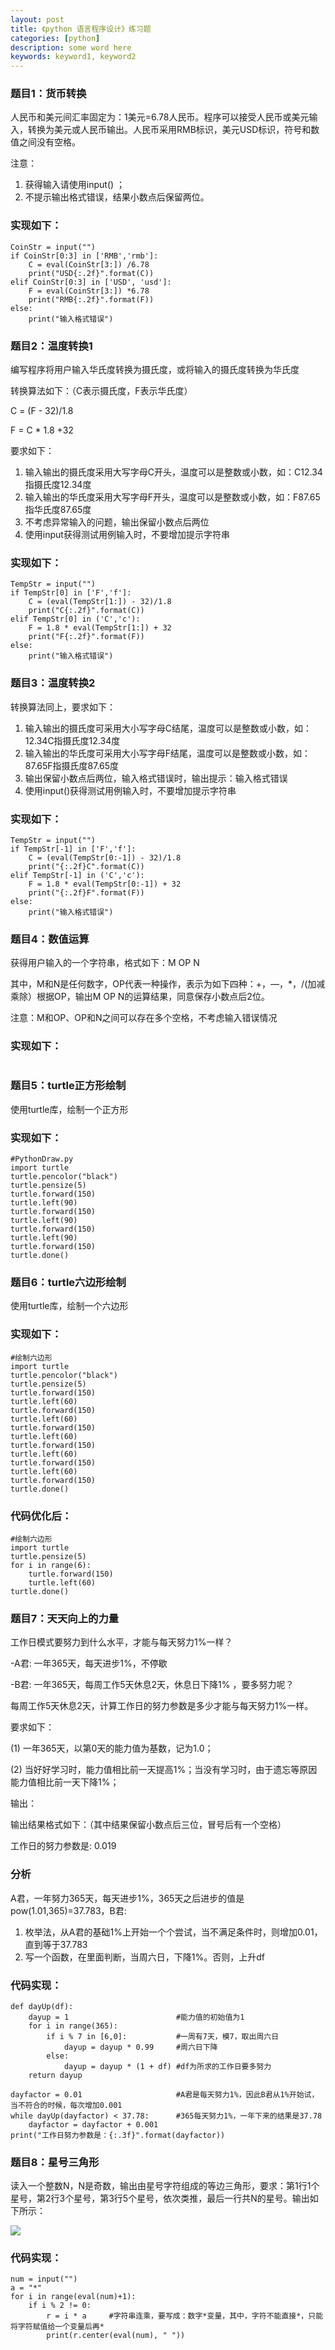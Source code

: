 ```yaml
---
layout: post
title: 《python 语言程序设计》练习题
categories: [python]
description: some word here
keywords: keyword1, keyword2
---
```


### 题目1：货币转换

人民币和美元间汇率固定为：1美元=6.78人民币。程序可以接受人民币或美元输入，转换为美元或人民币输出。人民币采用RMB标识，美元USD标识，符号和数值之间没有空格。

注意：
1. 获得输入请使用input() ；
2. 不提示输出格式错误，结果小数点后保留两位。


### 实现如下：

```
CoinStr = input("")
if CoinStr[0:3] in ['RMB','rmb']:
    C = eval(CoinStr[3:]) /6.78
    print("USD{:.2f}".format(C))
elif CoinStr[0:3] in ['USD', 'usd']:
    F = eval(CoinStr[3:]) *6.78
    print("RMB{:.2f}".format(F))
else:
    print("输入格式错误")
```

### 题目2：温度转换1

编写程序将用户输入华氏度转换为摄氏度，或将输入的摄氏度转换为华氏度

转换算法如下：（C表示摄氏度，F表示华氏度）

C = (F - 32)/1.8

F = C * 1.8 +32

要求如下：
1. 输入输出的摄氏度采用大写字母C开头，温度可以是整数或小数，如：C12.34指摄氏度12.34度
2. 输入输出的华氏度采用大写字母F开头，温度可以是整数或小数，如：F87.65指华氏度87.65度
3. 不考虑异常输入的问题，输出保留小数点后两位
4. 使用input获得测试用例输入时，不要增加提示字符串

### 实现如下：

```
TempStr = input("")
if TempStr[0] in ['F','f']:
    C = (eval(TempStr[1:]) - 32)/1.8
    print("C{:.2f}".format(C))
elif TempStr[0] in ('C','c'):
    F = 1.8 * eval(TempStr[1:]) + 32
    print("F{:.2f}".format(F))
else:
    print("输入格式错误")
```
### 题目3：温度转换2

转换算法同上，要求如下：

1. 输入输出的摄氏度可采用大小写字母C结尾，温度可以是整数或小数，如：12.34C指摄氏度12.34度
2. 输入输出的华氏度可采用大小写字母F结尾，温度可以是整数或小数，如：87.65F指摄氏度87.65度
3. 输出保留小数点后两位，输入格式错误时，输出提示：输入格式错误
4. 使用input()获得测试用例输入时，不要增加提示字符串

### 实现如下：

```
TempStr = input("")
if TempStr[-1] in ['F','f']:
    C = (eval(TempStr[0:-1]) - 32)/1.8
    print("{:.2f}C".format(C))
elif TempStr[-1] in ('C','c'):
    F = 1.8 * eval(TempStr[0:-1]) + 32
    print("{:.2f}F".format(F))
else:
    print("输入格式错误")
```

### 题目4：数值运算

获得用户输入的一个字符串，格式如下：M OP N  

其中，M和N是任何数字，OP代表一种操作，表示为如下四种：+，—，*，/(加减乘除）根据OP，输出M OP N的运算结果，同意保存小数点后2位。

注意：M和OP、OP和N之间可以存在多个空格，不考虑输入错误情况

### 实现如下：
```

```

### 题目5：turtle正方形绘制

使用turtle库，绘制一个正方形

### 实现如下：

```
#PythonDraw.py
import turtle
turtle.pencolor("black")
turtle.pensize(5)
turtle.forward(150)
turtle.left(90)
turtle.forward(150)
turtle.left(90)
turtle.forward(150)
turtle.left(90)
turtle.forward(150)
turtle.done()

```
### 题目6：turtle六边形绘制

使用turtle库，绘制一个六边形

### 实现如下：

```
#绘制六边形
import turtle
turtle.pencolor("black")
turtle.pensize(5)
turtle.forward(150)
turtle.left(60)
turtle.forward(150)
turtle.left(60)
turtle.forward(150)
turtle.left(60)
turtle.forward(150)
turtle.left(60)
turtle.forward(150)
turtle.left(60)
turtle.forward(150)
turtle.done()
```

### 代码优化后：
```
#绘制六边形
import turtle              
turtle.pensize(5)          
for i in range(6):         
    turtle.forward(150)    
    turtle.left(60)        
turtle.done()               
```

### 题目7：天天向上的力量

工作日模式要努力到什么水平，才能与每天努力1%一样？‪‬‪‬‪‬‪‬‪‬‮‬‪‬‫‬‪‬‪‬‪‬‪‬‪‬‮‬‫‬‪‬‪‬‪‬‪‬‪‬‪‬‮‬‫‬‫‬‪‬‪‬‪‬‪‬‪‬‮‬‪‬‮‬‪‬‪‬‪‬‪‬‪‬‮‬‪‬‫‬‪‬‪‬‪‬‪‬‪‬‮‬‪‬‮‬

-A君: 一年365天，每天进步1%，不停歇 ‪‬‪‬‪‬‪‬‪‬‮‬‪‬‫‬‪‬‪‬‪‬‪‬‪‬‮‬‫‬‪‬‪‬‪‬‪‬‪‬‪‬‮‬‫‬‫‬‪‬‪‬‪‬‪‬‪‬‮‬‪‬‮‬‪‬‪‬‪‬‪‬‪‬‮‬‪‬‫‬‪‬‪‬‪‬‪‬‪‬‮‬‪‬‮‬

-B君: 一年365天，每周工作5天休息2天，休息日下降1% ，要多努力呢？‪‬‪‬‪‬‪‬‪‬‮‬‪‬‫‬‪‬‪‬‪‬‪‬‪‬‮‬‫‬‪‬‪‬‪‬‪‬‪‬‪‬‮‬‫‬‫‬‪‬‪‬‪‬‪‬‪‬‮‬‪‬‮‬‪‬‪‬‪‬‪‬‪‬‮‬‪‬‫‬‪‬‪‬‪‬‪‬‪‬‮‬‪‬‮‬

每周工作5天休息2天，计算工作日的努力参数是多少才能与每天努力1%一样。‪‬‪‬‪‬‪‬‪‬‮‬‪‬‫‬‪‬‪‬‪‬‪‬‪‬‮‬‫‬‪‬‪‬‪‬‪‬‪‬‪‬‮‬‫‬‫‬‪‬‪‬‪‬‪‬‪‬‮‬‪‬‮‬‪‬‪‬‪‬‪‬‪‬‮‬‪‬‫‬‪‬‪‬‪‬‪‬‪‬‮‬‪‬‮‬

‪‬‪‬‪‬‪‬‪‬‮‬‪‬‫‬‪‬‪‬‪‬‪‬‪‬‮‬‫‬‪‬‪‬‪‬‪‬‪‬‪‬‮‬‫‬‫‬‪‬‪‬‪‬‪‬‪‬‮‬‪‬‮‬‪‬‪‬‪‬‪‬‪‬‮‬‪‬‫‬‪‬‪‬‪要求如下：‪‬‪‬‪‬‪‬‪‬‮‬‫‬‫‬‪‬‪‬‪‬‪‬‪‬‮‬‭‬‪‬‪‬‪‬‪‬‪‬‪‬‮‬‪‬‫‬‪‬‪‬‪‬‪‬‪‬‮‬‫‬‪‬‪‬‪‬‪‬‪‬‪‬‮‬‫‬‫‬‪‬‪‬‪‬‪‬‪‬‮‬‪‬‮‬‪‬‪‬‪‬‪‬‪‬‮‬‪‬‫‬‪‬‪‬‪‬‪‬‪‬‮‬‪‬‮‬

(1) ‪‬‪‬‪‬‪‬‪‬‮‬‫‬‫‬‪‬‪‬‪‬‪‬‪‬‮‬‭‬‪‬一年365天，以第0天的能力值为基数，记为1.0；‪‬‪‬‪‬‪‬‪‬‮‬‪‬‫‬‪‬‪‬‪‬‪‬‪‬‮‬‫‬‪‬‪‬‪‬‪‬‪‬‪‬‮‬‫‬‫‬‪‬‪‬‪‬‪‬‪‬‮‬‪‬‮‬‪‬‪‬‪‬‪‬‪‬‮‬‪‬‫‬‪‬‪‬‪‬‪‬‪‬‮‬‪‬‮‬

(2) ‪‬‪‬‪‬‪‬‪‬‮‬‫‬‫‬‪‬‪‬‪‬‪‬‪‬‮‬‭‬‪‬当好好学习时，能力值相比前一天提高1%；当没有学习时，由于遗忘等原因能力值相比前一天下降1%；

输出：

输出结果格式如下：（其中结果保留小数点后三位，冒号后有一个空格）‪‬‪‬‪‬‪‬‪‬‮‬‪‬‫‬‪‬‪‬‪‬‪‬‪‬‮‬‫‬‪‬‪‬‪‬‪‬‪‬‪‬‮‬‫‬‫‬‪‬‪‬‪‬‪‬‪‬‮‬‪‬‮‬‪‬‪‬‪‬‪‬‪‬‮‬‪‬‫‬‪‬‪‬‪‬‪‬‪‬‮‬‪‬‮‬

工作日的努力参数是: 0.019 

### 分析

A君，一年努力365天，每天进步1%，365天之后进步的值是pow(1.01,365)=37.783，B君:

1. 枚举法，从A君的基础1%上开始一个个尝试，当不满足条件时，则增加0.01，直到等于37.783 
2. 写一个函数，在里面判断，当周六日，下降1%。否则，上升df



### 代码实现：
```
def dayUp(df):
    dayup = 1                        #能力值的初始值为1
    for i in range(365):
        if i % 7 in [6,0]:           #一周有7天，模7，取出周六日
            dayup = dayup * 0.99     #周六日下降
        else:
            dayup = dayup * (1 + df) #df为所求的工作日要多努力
    return dayup

dayfactor = 0.01                     #A君是每天努力1%，因此B君从1%开始试，当不符合的时候，每次增加0.001
while dayUp(dayfactor) < 37.78:      #365每天努力1%，一年下来的结果是37.78
    dayfactor = dayfactor + 0.001
print("工作日努力参数是：{:.3f}".format(dayfactor))

```

### 题目8：星号三角形


读入一个整数N，N是奇数，输出由星号字符组成的等边三角形，要求：‪‬‪‬‪‬‪‬‪‬‮‬‫‬‫‬‪‬‪‬‪‬‪‬‪‬‮‬‭‬‪‬‪‬‪‬‪‬‪‬‪‬‮‬‪‬‫‬‪‬‪‬‪‬‪‬‪‬‮‬‫‬‪‬‪‬‪‬‪‬‪‬‪‬‮‬‫‬‫‬‪‬‪‬‪‬‪‬‪‬‮‬‪‬‮‬‪‬‪‬‪‬‪‬‪‬‮‬‪‬‫‬‪‬‪‬‪‬‪‬‪‬‮‬‪‬‮‬第1行1个星号，第2行3个星号，第3行5个星号，依次类推，最后一行共N的星号。输出如下所示：

![](/image/2019-3-28-1)
### 代码实现：

```
num = input("")
a = "*"
for i in range(eval(num)+1):
    if i % 2 != 0:
        r = i * a     #字符串连乘，要写成：数字*变量，其中，字符不能直接*，只能将字符赋值给一个变量后再*
        print(r.center(eval(num), " "))

```






